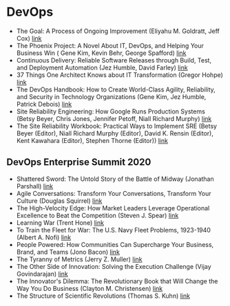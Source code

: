 # DevOps
- The Goal: A Process of Ongoing Improvement (Eliyahu M. Goldratt, Jeff Cox) [link](https://www.goodreads.com/book/show/113934.The_Goal)
- The Phoenix Project: A Novel About IT, DevOps, and Helping Your Business Win ( Gene Kim, Kevin Behr, George Spafford) [link](https://www.goodreads.com/book/show/17255186-the-phoenix-project)
- Continuous Delivery: Reliable Software Releases through Build, Test, and Deployment Automation (Jez Humble, David Farley) [link](https://www.goodreads.com/book/show/8686650-continuous-delivery)
- 37 Things One Architect Knows about IT Transformation (Gregor Hohpe) [link](https://www.goodreads.com/book/show/29499887-37-things-one-architect-knows) 
- The DevOps Handbook: How to Create World-Class Agility, Reliability, and Security in Technology Organizations (Gene Kim, Jez Humble, Patrick Debois) [link](https://www.goodreads.com/book/show/26083308-the-devops-handbook)
- Site Reliability Engineering: How Google Runs Production Systems (Betsy Beyer, Chris Jones, Jennifer Petoff, Niall Richard Murphy) [link](https://www.goodreads.com/book/show/27968891-site-reliability-engineering)
- The Site Reliability Workbook: Practical Ways to Implement SRE (Betsy Beyer (Editor), Niall Richard Murphy (Editor), David K. Rensin (Editor), Kent Kawahara (Editor), Stephen Thorne (Editor)) [link](https://www.goodreads.com/book/show/39687146-the-site-reliability-workbook)

## DevOps Enterprise Summit 2020
- Shattered Sword: The Untold Story of the Battle of Midway (Jonathan Parshall) [link](https://www.goodreads.com/book/show/34658.Shattered_Sword)
- Agile Conversations: Transform Your Conversations, Transform Your Culture (Douglas Squirrel) [link](https://www.goodreads.com/book/show/53094749-agile-conversations)
- The High-Velocity Edge: How Market Leaders Leverage Operational Excellence to Beat the Competition (Steven J. Spear) [link](https://www.goodreads.com/book/show/7667231-the-high-velocity-edge)
- Learning War (Trent Hone) [link](https://www.goodreads.com/book/show/37640652-learning-war)
- To Train the Fleet for War: The U.S. Navy Fleet Problems, 1923-1940 (Albert A. Nofi) [link](https://www.goodreads.com/book/show/14611169-to-train-the-fleet-for-war)
- People Powered: How Communities Can Supercharge Your Business, Brand, and Teams (Jono Bacon) [link](https://www.goodreads.com/book/show/44442030-people-powered)
- The Tyranny of Metrics (Jerry Z. Muller) [link](https://www.goodreads.com/book/show/36644895-the-tyranny-of-metrics)
- The Other Side of Innovation: Solving the Execution Challenge (Vijay Govindarajan) [link](https://www.goodreads.com/book/show/8622633-the-other-side-of-innovation)
- The Innovator's Dilemma: The Revolutionary Book that Will Change the Way You Do Business (Clayton M. Christensen) [link](https://www.goodreads.com/book/show/2615.The_Innovator_s_Dilemma)
- The Structure of Scientific Revolutions (Thomas S. Kuhn) [link](https://www.goodreads.com/book/show/61539.The_Structure_of_Scientific_Revolutions)
